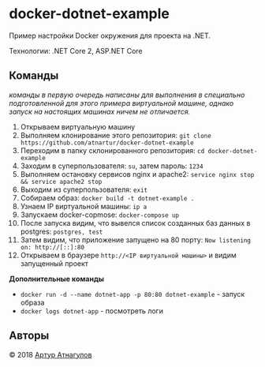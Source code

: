 # docker-dotnet-example

Пример настройки Docker окружения для проекта на .NET. 

Технологии: .NET Core 2, ASP.NET Core

## Команды

_команды в первую очередь написаны для выполнения в специально подготовленной для этого примера виртуальной машине, однако запуск на настоящих машинах ничем не отличается._

1. Открываем виртуальную машину
2. Выполняем клонирование этого репозитория: `git clone https://github.com/atnartur/docker-dotnet-example`
3. Переходим в папку склонированного репозитория: `cd docker-dotnet-example`
4. Заходим в суперпользователя: `su`, затем пароль: `1234`
5. Выполняем остановку сервисов nginx и apache2: `service nginx stop && service apache2 stop`
6. Выходим из суперпользователя: `exit`
7. Собираем образ: `docker build -t dotnet-example .`
8. Узнаем IP виртуальной машины: `ip a`
9. Запускаем docker-copmose: `docker-compose up`
10. После запуска видим, что вывелся список созданных баз данных в postgres: `postgres, test`
11. Затем видим, что приложение запущено на 80 порту: `Now listening on: http://[::]:80`
12. Открываем в браузере `http://<IP виртуальной машины>` и видим запущенный проект

**Дополнительные команды**

- `docker run -d --name dotnet-app -p 80:80 dotnet-example` - запуск образа
- `docker logs dotnet-app` - посмотреть логи

## Авторы

&copy; 2018 [Артур Атнагулов](http://i.atnartur.ru)
